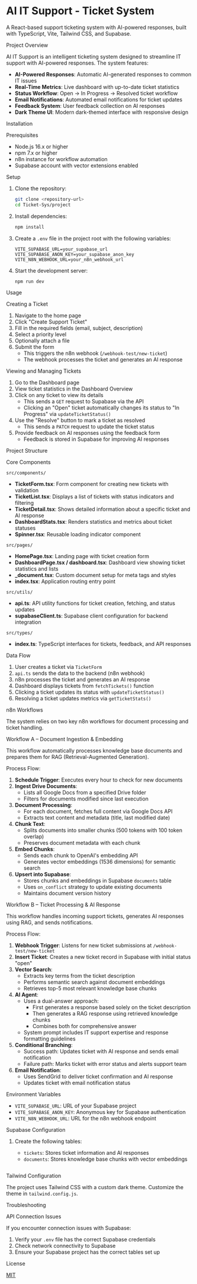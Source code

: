 # AI IT Support - Ticket System

A React-based support ticketing system with AI-powered responses, built with TypeScript, Vite, Tailwind CSS, and Supabase.

Project Overview

AI IT Support is an intelligent ticketing system designed to streamline IT support with AI-powered responses. The system features:

- **AI-Powered Responses**: Automatic AI-generated responses to common IT issues
- **Real-Time Metrics**: Live dashboard with up-to-date ticket statistics
- **Status Workflow**: Open → In Progress → Resolved ticket workflow
- **Email Notifications**: Automated email notifications for ticket updates
- **Feedback System**: User feedback collection on AI responses
- **Dark Theme UI**: Modern dark-themed interface with responsive design

Installation

Prerequisites

- Node.js 16.x or higher
- npm 7.x or higher
- n8n instance for workflow automation
- Supabase account with vector extensions enabled

Setup

1. Clone the repository:
   ```bash
   git clone <repository-url>
   cd Ticket-Sys/project
   ```

2. Install dependencies:
   ```bash
   npm install
   ```

3. Create a `.env` file in the project root with the following variables:
   ```
   VITE_SUPABASE_URL=your_supabase_url
   VITE_SUPABASE_ANON_KEY=your_supabase_anon_key
   VITE_N8N_WEBHOOK_URL=your_n8n_webhook_url
   ```

4. Start the development server:
   ```bash
   npm run dev
   ```

Usage

Creating a Ticket

1. Navigate to the home page
2. Click "Create Support Ticket"
3. Fill in the required fields (email, subject, description)
4. Select a priority level
5. Optionally attach a file
6. Submit the form
   - This triggers the n8n webhook (`/webhook-test/new-ticket`)
   - The webhook processes the ticket and generates an AI response

Viewing and Managing Tickets

1. Go to the Dashboard page
2. View ticket statistics in the Dashboard Overview
3. Click on any ticket to view its details
   - This sends a `GET` request to Supabase via the API
   - Clicking an "Open" ticket automatically changes its status to "In Progress" via `updateTicketStatus()`
4. Use the "Resolve" button to mark a ticket as resolved
   - This sends a `PATCH` request to update the ticket status
5. Provide feedback on AI responses using the feedback form
   - Feedback is stored in Supabase for improving AI responses



Project Structure

Core Components

`src/components/`

- **TicketForm.tsx**: Form component for creating new tickets with validation
- **TicketList.tsx**: Displays a list of tickets with status indicators and filtering
- **TicketDetail.tsx**: Shows detailed information about a specific ticket and AI response
- **DashboardStats.tsx**: Renders statistics and metrics about ticket statuses
- **Spinner.tsx**: Reusable loading indicator component

`src/pages/`

- **HomePage.tsx**: Landing page with ticket creation form
- **DashboardPage.tsx / dashboard.tsx**: Dashboard view showing ticket statistics and lists
- **_document.tsx**: Custom document setup for meta tags and styles
- **index.tsx**: Application routing entry point

`src/utils/`

- **api.ts**: API utility functions for ticket creation, fetching, and status updates
- **supabaseClient.ts**: Supabase client configuration for backend integration

`src/types/`

- **index.ts**: TypeScript interfaces for tickets, feedback, and API responses

Data Flow

1. User creates a ticket via `TicketForm`
2. `api.ts` sends the data to the backend (n8n webhook)
3. n8n processes the ticket and generates an AI response
4. Dashboard displays tickets from `fetchTickets()` function
5. Clicking a ticket updates its status with `updateTicketStatus()`
6. Resolving a ticket updates metrics via `getTicketStats()`

n8n Workflows

The system relies on two key n8n workflows for document processing and ticket handling.

Workflow A – Document Ingestion & Embedding

This workflow automatically processes knowledge base documents and prepares them for RAG (Retrieval-Augmented Generation).

Process Flow:

1. **Schedule Trigger**: Executes every hour to check for new documents
2. **Ingest Drive Documents**:
   - Lists all Google Docs from a specified Drive folder
   - Filters for documents modified since last execution
3. **Document Processing**:
   - For each document, fetches full content via Google Docs API
   - Extracts text content and metadata (title, last modified date)
4. **Chunk Text**:
   - Splits documents into smaller chunks (500 tokens with 100 token overlap)
   - Preserves document metadata with each chunk
5. **Embed Chunks**:
   - Sends each chunk to OpenAI's embedding API
   - Generates vector embeddings (1536 dimensions) for semantic search
6. **Upsert into Supabase**:
   - Stores chunks and embeddings in Supabase `documents` table
   - Uses `on_conflict` strategy to update existing documents
   - Maintains document version history


Workflow B – Ticket Processing & AI Response

This workflow handles incoming support tickets, generates AI responses using RAG, and sends notifications.

 Process Flow:

1. **Webhook Trigger**: Listens for new ticket submissions at `/webhook-test/new-ticket`
2. **Insert Ticket**: Creates a new ticket record in Supabase with initial status "open"
3. **Vector Search**:
   - Extracts key terms from the ticket description
   - Performs semantic search against document embeddings
   - Retrieves top-5 most relevant knowledge base chunks
4. **AI Agent**:
   - Uses a dual-answer approach:
     - First generates a response based solely on the ticket description
     - Then generates a RAG response using retrieved knowledge chunks
     - Combines both for comprehensive answer
   - System prompt includes IT support expertise and response formatting guidelines
5. **Conditional Branching**:
   - Success path: Updates ticket with AI response and sends email notification
   - Failure path: Marks ticket with error status and alerts support team
6. **Email Notification**:
   - Uses SendGrid to deliver ticket confirmation and AI response
   - Updates ticket with email notification status



Environment Variables

- `VITE_SUPABASE_URL`: URL of your Supabase project
- `VITE_SUPABASE_ANON_KEY`: Anonymous key for Supabase authentication
- `VITE_N8N_WEBHOOK_URL`: URL for the n8n webhook endpoint

Supabase Configuration

1. Create the following tables:
   - `tickets`: Stores ticket information and AI responses
   - `documents`: Stores knowledge base chunks with vector embeddings
  
   ```

Tailwind Configuration

The project uses Tailwind CSS with a custom dark theme. Customize the theme in `tailwind.config.js`.

Troubleshooting

API Connection Issues

If you encounter connection issues with Supabase:

1. Verify your `.env` file has the correct Supabase credentials
2. Check network connectivity to Supabase
3. Ensure your Supabase project has the correct tables set up



License

[MIT](LICENSE)
